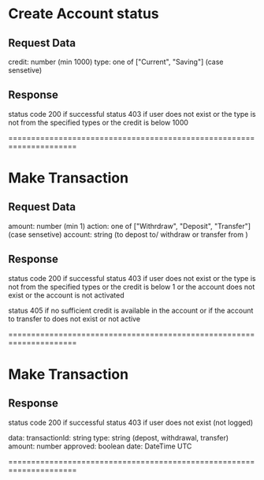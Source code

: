 <!-- #region create Account -->
# Create Account status

## Request Data

credit: number (min 1000)
type: one of ["Current", "Saving"] (case sensetive)

## Response

status code 200 if successful
status 403 if user does not exist or the type is not from the specified types or the credit is below 1000
<!-- #endregion -->
=====================================================================
<!-- #region Make Transaction -->
# Make Transaction

## Request Data

amount: number (min 1)
action: one of ["Withrdraw", "Deposit", "Transfer"] (case sensetive)
account: string (to depost to/ withdraw or transfer from )

## Response

status code 200 if successful
status 403 if user does not exist
or the type is not from the specified types
or the credit is below 1
or the account does not exist
or the account is not activated

status 405 if no sufficient credit is available in the account
or if the account to transfer to does not exist or not active
<!-- #endregion -->
=====================================================================
<!-- #region Get Transaction Log -->
# Make Transaction

## Response

status code 200 if successful
status 403 if user does not exist (not logged)

data:
transactionId: string
type: string (depost, withdrawal, transfer)
amount: number
approved: boolean
date: DateTime UTC

<!-- #endregion -->
=====================================================================